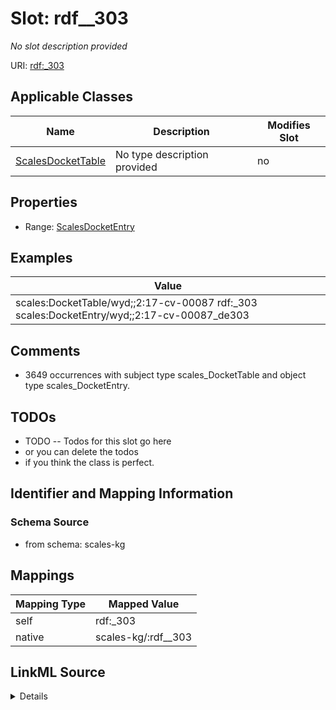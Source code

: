

# Slot: rdf__303


_No slot description provided_





URI: [rdf:_303](http://www.w3.org/1999/02/22-rdf-syntax-ns#_303)



<!-- no inheritance hierarchy -->





## Applicable Classes

| Name | Description | Modifies Slot |
| --- | --- | --- |
| [ScalesDocketTable](../classes/ScalesDocketTable.md) | No type description provided |  no  |







## Properties

* Range: [ScalesDocketEntry](../classes/ScalesDocketEntry.md)






## Examples

| Value |
| --- |
| scales:DocketTable/wyd;;2:17-cv-00087 rdf:_303 scales:DocketEntry/wyd;;2:17-cv-00087_de303 |

## Comments

* 3649 occurrences with subject type scales_DocketTable and object type scales_DocketEntry.

## TODOs

* TODO -- Todos for this slot go here
* or you can delete the todos
* if you think the class is perfect.

## Identifier and Mapping Information







### Schema Source


* from schema: scales-kg




## Mappings

| Mapping Type | Mapped Value |
| ---  | ---  |
| self | rdf:_303 |
| native | scales-kg/:rdf__303 |




## LinkML Source

<details>
```yaml
name: rdf__303
description: No slot description provided
todos:
- TODO -- Todos for this slot go here
- or you can delete the todos
- if you think the class is perfect.
comments:
- 3649 occurrences with subject type scales_DocketTable and object type scales_DocketEntry.
examples:
- value: scales:DocketTable/wyd;;2:17-cv-00087 rdf:_303 scales:DocketEntry/wyd;;2:17-cv-00087_de303
from_schema: scales-kg
rank: 1000
slot_uri: rdf:_303
alias: rdf__303
domain_of:
- scales_DocketTable
range: scales_DocketEntry

```
</details>